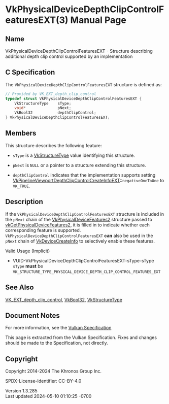 # VkPhysicalDeviceDepthClipControlFeaturesEXT(3) Manual Page

## Name

VkPhysicalDeviceDepthClipControlFeaturesEXT - Structure describing
additional depth clip control supported by an implementation



## <a href="#_c_specification" class="anchor"></a>C Specification

The `VkPhysicalDeviceDepthClipControlFeaturesEXT` structure is defined
as:

``` c
// Provided by VK_EXT_depth_clip_control
typedef struct VkPhysicalDeviceDepthClipControlFeaturesEXT {
    VkStructureType    sType;
    void*              pNext;
    VkBool32           depthClipControl;
} VkPhysicalDeviceDepthClipControlFeaturesEXT;
```

## <a href="#_members" class="anchor"></a>Members

This structure describes the following feature:

- `sType` is a [VkStructureType](https://registry.khronos.org/vulkan/specs/1.3-extensions/man/html/VkStructureType.html) value identifying
  this structure.

- `pNext` is `NULL` or a pointer to a structure extending this
  structure.

- <span id="features-depthClipControl"></span> `depthClipControl`
  indicates that the implementation supports setting
  [VkPipelineViewportDepthClipControlCreateInfoEXT](https://registry.khronos.org/vulkan/specs/1.3-extensions/man/html/VkPipelineViewportDepthClipControlCreateInfoEXT.html)::`negativeOneToOne`
  to `VK_TRUE`.

## <a href="#_description" class="anchor"></a>Description

If the `VkPhysicalDeviceDepthClipControlFeaturesEXT` structure is
included in the `pNext` chain of the
[VkPhysicalDeviceFeatures2](https://registry.khronos.org/vulkan/specs/1.3-extensions/man/html/VkPhysicalDeviceFeatures2.html) structure
passed to
[vkGetPhysicalDeviceFeatures2](https://registry.khronos.org/vulkan/specs/1.3-extensions/man/html/vkGetPhysicalDeviceFeatures2.html), it is
filled in to indicate whether each corresponding feature is supported.
`VkPhysicalDeviceDepthClipControlFeaturesEXT` **can** also be used in
the `pNext` chain of [VkDeviceCreateInfo](https://registry.khronos.org/vulkan/specs/1.3-extensions/man/html/VkDeviceCreateInfo.html) to
selectively enable these features.

Valid Usage (Implicit)

- <a href="#VUID-VkPhysicalDeviceDepthClipControlFeaturesEXT-sType-sType"
  id="VUID-VkPhysicalDeviceDepthClipControlFeaturesEXT-sType-sType"></a>
  VUID-VkPhysicalDeviceDepthClipControlFeaturesEXT-sType-sType  
  `sType` **must** be
  `VK_STRUCTURE_TYPE_PHYSICAL_DEVICE_DEPTH_CLIP_CONTROL_FEATURES_EXT`

## <a href="#_see_also" class="anchor"></a>See Also

[VK_EXT_depth_clip_control](https://registry.khronos.org/vulkan/specs/1.3-extensions/man/html/VK_EXT_depth_clip_control.html),
[VkBool32](https://registry.khronos.org/vulkan/specs/1.3-extensions/man/html/VkBool32.html), [VkStructureType](https://registry.khronos.org/vulkan/specs/1.3-extensions/man/html/VkStructureType.html)

## <a href="#_document_notes" class="anchor"></a>Document Notes

For more information, see the <a
href="https://registry.khronos.org/vulkan/specs/1.3-extensions/html/vkspec.html#VkPhysicalDeviceDepthClipControlFeaturesEXT"
target="_blank" rel="noopener">Vulkan Specification</a>

This page is extracted from the Vulkan Specification. Fixes and changes
should be made to the Specification, not directly.

## <a href="#_copyright" class="anchor"></a>Copyright

Copyright 2014-2024 The Khronos Group Inc.

SPDX-License-Identifier: CC-BY-4.0

Version 1.3.285  
Last updated 2024-05-10 01:10:25 -0700
